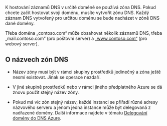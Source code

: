 K hostování záznamů DNS v určité doméně se používá zóna DNS. Pokud chcete začít hostovat svoji doménu, musíte vytvořit zónu DNS. Každý záznam DNS vytvořený pro určitou doménu se bude nacházet v zóně DNS dané domény. 

Třeba doména „contoso.com“ může obsahovat několik záznamů DNS, třeba „mail.contoso.com“ (pro poštovní server) a „www.contoso.com“ (pro webový server). 


## <a name="names"></a>O názvech zón DNS
 
- Název zóny musí být v rámci skupiny prostředků jedinečný a zóna ještě nesmí existovat. Jinak se operace nezdaří.

- V jiné skupině prostředků nebo v rámci jiného předplatného Azure se dá znovu použít stejný název zóny. 

- Pokud má víc zón stejný název, každé instanci se přiřadí různé adresy názvového serveru a jenom jedna instance může být delegovaná z nadřazené domény. Další informace najdete v tématu [Delegování domény do DNS Azure](../articles/dns/dns-domain-delegation.md).


<!--HONumber=Jun16_HO2-->


